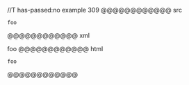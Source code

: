 //T has-passed:no
example 309
@@@@@@@@@@@@ src
``` f&ouml;&ouml;
foo
```
@@@@@@@@@@@@ xml
<?xml version="1.0" encoding="UTF-8"?>
<!DOCTYPE document SYSTEM "CommonMark.dtd">
<document xmlns="http://commonmark.org/xml/1.0">
  <code_block info="föö">foo
</code_block>
</document>
@@@@@@@@@@@@ html
<pre><code class="language-föö">foo
</code></pre>
@@@@@@@@@@@@
